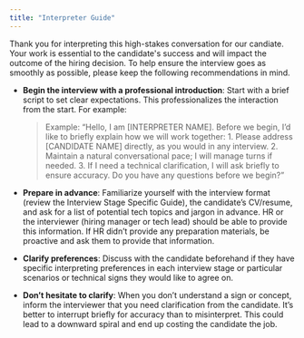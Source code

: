 ```yaml
---
title: "Interpreter Guide"
---
```

Thank you for interpreting this high-stakes conversation for our candiate. Your work is essential to the candidate's success and will impact the outcome of the hiring decision. To help ensure the interview goes as smoothly as possible, please keep the following recommendations in mind.

- **Begin the interview with a professional introduction**: Start with a brief script to set clear expectations. This professionalizes the interaction from the start. For example:


    > Example: “Hello, I am [INTERPRETER NAME]. Before we begin, I’d like to briefly explain how we will work together: 1. Please address [CANDIDATE NAME] directly, as you would in any interview. 2. Maintain a natural conversational pace; I will manage turns if needed. 3. If I need a technical clarification, I will ask briefly to ensure accuracy. Do you have any questions before we begin?”


- **Prepare in advance**: Familiarize yourself with the interview format (review the Interview Stage Specific Guide), the candidate’s CV/resume, and ask for a list of potential tech topics and jargon in advance. HR or the interviewer (hiring manager or tech lead) should be able to provide this information. If HR didn’t provide any preparation materials, be proactive and ask them to provide that information.
- **Clarify preferences**: Discuss with the candidate beforehand if they have specific interpreting preferences in each interview stage or particular scenarios or technical signs they would like to agree on.
- **Don’t hesitate to clarify**:  When you don’t understand a sign or concept, inform the interviewer that you need clarification from the candidate. It’s better to interrupt briefly for accuracy than to misinterpret. This could lead to a downward spiral and end up costing the candidate the job.
